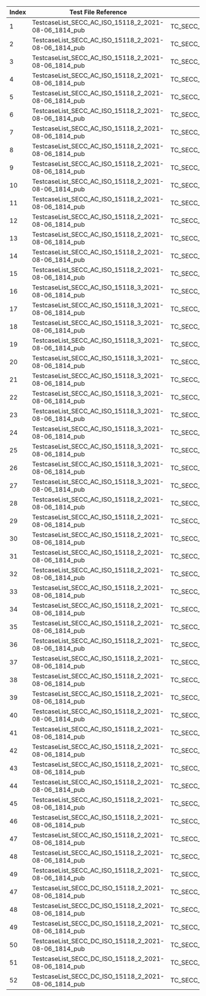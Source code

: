 | Index | Test File Reference                                  | Test Case Identifier                            | Result | Comments |
|-------|------------------------------------------------------|-------------------------------------------------|--------|----------|
| 1     | TestcaseList_SECC_AC_ISO_15118_2_2021-08-06_1814_pub | TC_SECC_CMN_VTB_V2GTPSDP_001                    | ✅      |          |
| 2     | TestcaseList_SECC_AC_ISO_15118_2_2021-08-06_1814_pub | TC_SECC_CMN_VTB_SupportedAppProtocol_006        | ✅      |          |
| 3     | TestcaseList_SECC_AC_ISO_15118_2_2021-08-06_1814_pub | TC_SECC_CMN_VTB_V2GTPSessionSetup_001           | ✅      |          |
| 4     | TestcaseList_SECC_AC_ISO_15118_2_2021-08-06_1814_pub | TC_SECC_CMN_VTB_SessionSetup_001                | ✅      |          |
| 5     | TestcaseList_SECC_AC_ISO_15118_2_2021-08-06_1814_pub | TC_SECC_CMN_VTB_ServiceDiscovery_001            | ✅      |          |
| 6     | TestcaseList_SECC_AC_ISO_15118_2_2021-08-06_1814_pub | TC_SECC_CMN_VTB_Authorization_001               | ✅      |          |
| 7     | TestcaseList_SECC_AC_ISO_15118_2_2021-08-06_1814_pub | TC_SECC_AC_VTB_PowerDelivery_001                | ✅      |          |
| 8     | TestcaseList_SECC_AC_ISO_15118_2_2021-08-06_1814_pub | TC_SECC_AC_VTB_ChargingStatus_001               | ✅      |          |
| 9     | TestcaseList_SECC_AC_ISO_15118_2_2021-08-06_1814_pub | TC_SECC_AC_VTB_PowerDelivery_005                | ✅      |          |
| 10    | TestcaseList_SECC_AC_ISO_15118_2_2021-08-06_1814_pub | TC_SECC_AC_VTB_SessionStop_001                  | ❌      |          |
| 11    | TestcaseList_SECC_AC_ISO_15118_2_2021-08-06_1814_pub | TC_SECC_AC_VTB_ChargeParameterDiscovery_016     | ✅      |          |
| 12    | TestcaseList_SECC_AC_ISO_15118_2_2021-08-06_1814_pub | TC_SECC_CMN_VTB_SDP_001                         | ✅      |          |
| 13    | TestcaseList_SECC_AC_ISO_15118_2_2021-08-06_1814_pub | TC_SECC_CMN_VTB_SDP_007                         | ✅      |          |
| 14    | TestcaseList_SECC_AC_ISO_15118_2_2021-08-06_1814_pub | TC_SECC_CMN_VTB_SupportedAppProtocol_004        | ✅      |          |
| 15    | TestcaseList_SECC_AC_ISO_15118_2_2021-08-06_1814_pub | TC_SECC_CMN_VTB_PaymentServiceSelection_001     | ✅      |          |
| 16    | TestcaseList_SECC_AC_ISO_15118_3_2021-08-06_1814_pub | TC_SECC_CMN_VTB_CmSlacParm_001                  | ✅      |          |
| 17    | TestcaseList_SECC_AC_ISO_15118_3_2021-08-06_1814_pub | TC_SECC_CMN_VTB_CmSlacParm_002                  | ✅      |          |
| 18    | TestcaseList_SECC_AC_ISO_15118_3_2021-08-06_1814_pub | TC_SECC_CMN_VTB_CmSlacParm_003                  | ✅      |          |
| 19    | TestcaseList_SECC_AC_ISO_15118_3_2021-08-06_1814_pub | TC_SECC_CMN_VTB_AttenuationCharacterization_001 | ✅      |          |
| 20    | TestcaseList_SECC_AC_ISO_15118_3_2021-08-06_1814_pub | TC_SECC_CMN_VTB_AttenuationCharacterization_002 | ✅      |          |
| 21    | TestcaseList_SECC_AC_ISO_15118_3_2021-08-06_1814_pub | TC_SECC_CMN_VTB_AttenuationCharacterization_003 | ✅      |          |
| 22    | TestcaseList_SECC_AC_ISO_15118_3_2021-08-06_1814_pub | TC_SECC_CMN_VTB_AttenuationCharacterization_020 | ✅      |          |
| 23    | TestcaseList_SECC_AC_ISO_15118_3_2021-08-06_1814_pub | TC_SECC_CMN_VTB_PLCLinkStatus_001               | ✅      |          |
| 24    | TestcaseList_SECC_AC_ISO_15118_3_2021-08-06_1814_pub | TC_SECC_CMN_VTB_PLCLinkStatus_003               | ✅      |          |
| 25    | TestcaseList_SECC_AC_ISO_15118_3_2021-08-06_1814_pub | TC_SECC_CMN_VTB_PLCLinkStatus_004               | ✅      |          |
| 26    | TestcaseList_SECC_AC_ISO_15118_3_2021-08-06_1814_pub | TC_SECC_CMN_VTB_CmValidate_011                  | ❌      |          |
| 27    | TestcaseList_SECC_AC_ISO_15118_3_2021-08-06_1814_pub | TC_SECC_CMN_VTB_CmValidate_012                  | ❌      |          |
 | 28    | TestcaseList_SECC_AC_ISO_15118_2_2021-08-06_1814_pub | TC_SECC_CMN_VTB_ChargeParameterDiscovery_015    | ✅      |          |
| 29    | TestcaseList_SECC_AC_ISO_15118_2_2021-08-06_1814_pub | TC_SECC_AC_VTB_ChargeParameterDiscovery_010     | ✅      |          |
| 30    | TestcaseList_SECC_AC_ISO_15118_2_2021-08-06_1814_pub | TC_SECC_AC_VTB_ChargeParameterDiscovery_006     | ✅      |          |
| 31    | TestcaseList_SECC_AC_ISO_15118_2_2021-08-06_1814_pub | TC_SECC_AC_VTB_PowerDelivery_002                | ✅      |          | 
| 32    | TestcaseList_SECC_AC_ISO_15118_2_2021-08-06_1814_pub | TC_SECC_AC_VTB_ChargeParameterDiscovery_013     | ✅      |          | 
| 33    | TestcaseList_SECC_AC_ISO_15118_2_2021-08-06_1814_pub | TC_SECC_AC_VTB_ChargeParameterDiscovery_012     | ✅      |          | 
| 34    | TestcaseList_SECC_AC_ISO_15118_2_2021-08-06_1814_pub | TC_SECC_AC_VTB_ChargeParameterDiscovery_008     | ✅      |          | 
| 35    | TestcaseList_SECC_AC_ISO_15118_2_2021-08-06_1814_pub | TC_SECC_AC_VTB_ChargeParameterDiscovery_027     | ✅      |          | 
| 36    | TestcaseList_SECC_AC_ISO_15118_2_2021-08-06_1814_pub | TC_SECC_AC_VTB_ChargeParameterDiscovery_028     | ✅      |          | 
| 37    | TestcaseList_SECC_AC_ISO_15118_2_2021-08-06_1814_pub | TC_SECC_AC_VTB_ChargeParameterDiscovery_023     | ✅      |          | 
| 38    | TestcaseList_SECC_AC_ISO_15118_2_2021-08-06_1814_pub | TC_SECC_AC_VTB_ChargeParameterDiscovery_026     | ✅      |          |
| 39    | TestcaseList_SECC_AC_ISO_15118_2_2021-08-06_1814_pub | TC_SECC_AC_VTB_ChargeParameterDiscovery_025     | ✅      |          | 
| 40    | TestcaseList_SECC_AC_ISO_15118_2_2021-08-06_1814_pub | TC_SECC_AC_VTB_ChargeParameterDiscovery_009     | ✅      |          | 
| 41    | TestcaseList_SECC_AC_ISO_15118_2_2021-08-06_1814_pub | TC_SECC_AC_VTB_ChargeParameterDiscovery_002     | ✅      |          | 
| 42    | TestcaseList_SECC_AC_ISO_15118_2_2021-08-06_1814_pub | TC_SECC_AC_VTB_PowerDelivery_003                | ✅      |          | 
| 43    | TestcaseList_SECC_AC_ISO_15118_2_2021-08-06_1814_pub | TC_SECC_AC_VTB_PowerDelivery_004                | ✅      |          | 
| 44    | TestcaseList_SECC_AC_ISO_15118_2_2021-08-06_1814_pub | TC_SECC_CMN_ServiceDetail_011                   | ✅      |          | 
| 45    | TestcaseList_SECC_AC_ISO_15118_2_2021-08-06_1814_pub | TC_SECC_CMN_VTB_PaymentServiceSelection_002     | ✅      | 
| 46    | TestcaseList_SECC_AC_ISO_15118_2_2021-08-06_1814_pub | TC_SECC_CMN_VTB_SDP_002                         | ✅      |          | 
| 47    | TestcaseList_SECC_AC_ISO_15118_2_2021-08-06_1814_pub | TC_SECC_CMN_VTB_V2GTPSDP_003                    | ✅      |          | 
| 48    | TestcaseList_SECC_AC_ISO_15118_2_2021-08-06_1814_pub | TC_SECC_CMN_VTB_V2GTPSDP_004                    | ✅      |          |
| 49    | TestcaseList_SECC_AC_ISO_15118_2_2021-08-06_1814_pub | TC_SECC_CMN_VTB_V2GTPSDP_005                    | ✅      | 
| 47    | TestcaseList_SECC_DC_ISO_15118_2_2021-08-06_1814_pub | TC_SECC_DC_VTB_CableCheck_001                   | ✅      |          | 
| 48    | TestcaseList_SECC_DC_ISO_15118_2_2021-08-06_1814_pub | TC_SECC_DC_VTB_PreCharge_001                    | ✅      |          |
| 49    | TestcaseList_SECC_DC_ISO_15118_2_2021-08-06_1814_pub | TC_SECC_DC_VTB_PowerDelivery_001                | ✅      |
| 50    | TestcaseList_SECC_DC_ISO_15118_2_2021-08-06_1814_pub | TC_SECC_DC_VTB_PowerDelivery_002                | ✅      |          | 
| 51    | TestcaseList_SECC_DC_ISO_15118_2_2021-08-06_1814_pub | TC_SECC_DC_VTB_PowerDelivery_014                | ✅      |          |
| 52    | TestcaseList_SECC_DC_ISO_15118_2_2021-08-06_1814_pub | TC_SECC_DC_VTB_PowerDelivery_001                | ✅      |